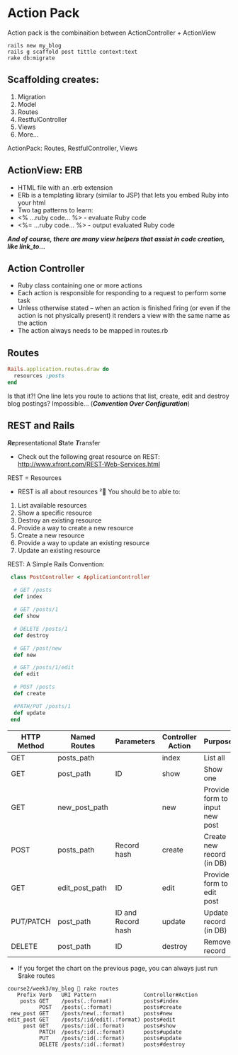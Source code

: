 # Action Pack

Action pack is the combinaition between ActionController + ActionView

```
rails new my_blog
rails g scaffold post tittle context:text
rake db:migrate
```

## Scaffolding creates: 
1. Migration
1. Model 
1. Routes
1. RestfulController
1. Views
1. More...

ActionPack: Routes, RestfulController, Views

## ActionView: ERB

* HTML file with an .erb extension
* ERb is a templating library (similar to JSP) that lets you embed Ruby into your html
* Two tag patterns to learn:
* <% ...ruby code... %> - evaluate Ruby code
* <%= ...ruby code... %> - output evaluated Ruby code

***And of course, there are many view helpers that assist in code creation, like link_to...***

## Action Controller
* Ruby class containing one or more actions
* Each action is responsible for responding to a request to perform some task
* Unless otherwise stated – when an action is finished firing (or even if the action is not physically present) it renders a view with the same name as the action
* The action always needs to be mapped in routes.rb
 
## Routes
```ruby
Rails.application.routes.draw do
  resources :posts
end
```
Is that it?! One line lets you route to actions that list, create, edit and destroy blog postings? Impossible... (***Convention Over Configuration***)

## REST and Rails

***Re***presentational ***S***tate ***T***ransfer

* Check out the following great resource on REST:
http://www.xfront.com/REST-Web-Services.html

REST = Resources
* REST is all about resources ²  You should be to able to:
1. List available resources
1. Show a specific resource
1. Destroy an existing resource
1. Provide a way to create a new resource
1. Create a new resource
1. Provide a way to update an existing resource
1. Update an existing resource

REST: A Simple Rails Convention:
```ruby
 class PostController < ApplicationController
 
  # GET /posts
  def index

  # GET /posts/1
  def show

  # DELETE /posts/1
  def destroy

  # GET /post/new
  def new

  # GET /posts/1/edit
  def edit

  # POST /posts
  def create

  #PATH/PUT /posts/1
  def update
 end

```

| HTTP Method        | Named Routes           | Parameters  | Controller Action| Purpose|
| ------------- |---------------| ------| ---------------- | -------|
| GET     | posts_path | | index | List all |
| GET     | post_path      |   ID | show | Show one|
| GET | new_post_path      |     | new | Provide form to input new post |
| POST     | posts_path | Record hash| create | Create new record (in DB) |
| GET     | edit_post_path      |   ID | edit |Provide form to edit post|
| PUT/PATCH | post_path      |   ID and Record hash  | update | Update record (in DB) |
| DELETE | post_path      |   ID  | destroy | Remove record |


* If you forget the chart on the previous page, you can always just run $rake routes

```
course2/week3/my_blog  rake routes
   Prefix Verb   URI Pattern               Controller#Action
    posts GET    /posts(.:format)          posts#index
          POST   /posts(.:format)          posts#create
 new_post GET    /posts/new(.:format)      posts#new
edit_post GET    /posts/:id/edit(.:format) posts#edit
     post GET    /posts/:id(.:format)      posts#show
          PATCH  /posts/:id(.:format)      posts#update
          PUT    /posts/:id(.:format)      posts#update
          DELETE /posts/:id(.:format)      posts#destroy
```

